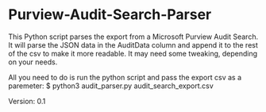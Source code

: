 # Purview-Audit-Search-Parser
This Python script parses the export from a Microsoft Purview Audit Search.  It will parse the JSON data in the AuditData column and append it to the rest of  the csv to make it more readable. It may need some tweaking, depending  on your needs. 

All you need to do is run the python script and pass the export csv as a paremeter:
  $ python3 audit_parser.py audit_search_export.csv

Version: 0.1
